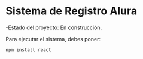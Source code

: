<h1>Sistema de Registro Alura</h1>

-Estado del proyecto: En construcción.

Para ejecutar el sistema, debes poner:

```npm install react```
